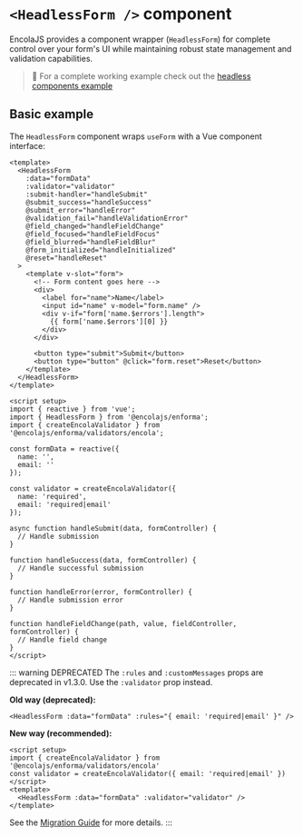 # `<HeadlessForm />` component

<!-- 
This page should provide:
1. Overview of useForm composable and HeadlessForm component
2. API reference for returned properties and methods
3. Basic implementation examples
4. Form state management
5. Handling validation and submission
6. Integration with fields and other components
7. Common patterns and best practices
8. Advanced usage examples
-->

<TabNav :items="[
    { label: 'Usage', link: '/headless-forms/form' },
    { label: 'API', link: '/headless-forms/form_api' },
]" />

EncolaJS provides a component wrapper (`HeadlessForm`) for complete control over your form's UI while maintaining robust state management and validation capabilities.

> :notebook_with_decorative_cover: For a complete working example check out the [headless components example](/examples/headless-components.md)

## Basic example

The `HeadlessForm` component wraps `useForm` with a Vue component interface:

```vue
<template>
  <HeadlessForm
    :data="formData"
    :validator="validator"
    :submit-handler="handleSubmit"
    @submit_success="handleSuccess"
    @submit_error="handleError"
    @validation_fail="handleValidationError"
    @field_changed="handleFieldChange"
    @field_focused="handleFieldFocus"
    @field_blurred="handleFieldBlur"
    @form_initialized="handleInitialized"
    @reset="handleReset"
  >
    <template v-slot="form">
      <!-- Form content goes here -->
      <div>
        <label for="name">Name</label>
        <input id="name" v-model="form.name" />
        <div v-if="form['name.$errors'].length">
          {{ form['name.$errors'][0] }}
        </div>
      </div>

      <button type="submit">Submit</button>
      <button type="button" @click="form.reset">Reset</button>
    </template>
  </HeadlessForm>
</template>

<script setup>
import { reactive } from 'vue';
import { HeadlessForm } from '@encolajs/enforma';
import { createEncolaValidator } from '@encolajs/enforma/validators/encola';

const formData = reactive({
  name: '',
  email: ''
});

const validator = createEncolaValidator({
  name: 'required',
  email: 'required|email'
});

async function handleSubmit(data, formController) {
  // Handle submission
}

function handleSuccess(data, formController) {
  // Handle successful submission
}

function handleError(error, formController) {
  // Handle submission error
}

function handleFieldChange(path, value, fieldController, formController) {
  // Handle field change
}
</script>
```

::: warning DEPRECATED
The `:rules` and `:customMessages` props are deprecated in v1.3.0. Use the `:validator` prop instead.

**Old way (deprecated):**
```vue
<HeadlessForm :data="formData" :rules="{ email: 'required|email' }" />
```

**New way (recommended):**
```vue
<script setup>
import { createEncolaValidator } from '@encolajs/enforma/validators/encola'
const validator = createEncolaValidator({ email: 'required|email' })
</script>
<template>
  <HeadlessForm :data="formData" :validator="validator" />
</template>
```

See the [Migration Guide](/migration-guide-1_3) for more details.
:::